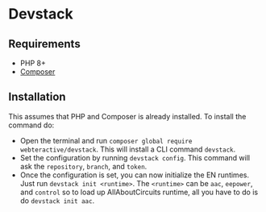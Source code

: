 # Devstack

## Requirements
- PHP 8+
- [Composer](https://getcomposer.org/)

## Installation
This assumes that PHP and Composer is already installed. To install the command do:
- Open the terminal and run `composer global require webteractive/devstack`. This will install a CLI command `devstack`.
- Set the configuration by running `devstack config`. This command will ask the `repository`, `branch`, and `token`.
- Once the configuration is set, you can now initialize the EN runtimes. Just run `devstack init <runtime>`. The `<runtime>` can be `aac`, `eepower`, and `control` so to load up AllAboutCircuits runtime, all you have to do is do `devstack init aac`.

